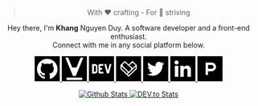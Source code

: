 
<blockquote align="center">With ❤ crafting - For 💯 striving</blockquote>

<p align="center">
  Hey there, I'm <b>Khang</b> Nguyen Duy. A software developer and a front-end enthusiast.<br>Connect with me in any social platform below.
</p>

<p align="center">
  <a href="#">
    <img src="https://raw.githubusercontent.com/khang-nd/khang-nd/main/github.png" alt="Github" width="50">
  </a>
  <a href="https://viblo.asia/u/khangnd">
    <img src="https://raw.githubusercontent.com/khang-nd/khang-nd/main/viblo.png" alt="Viblo" width="50">
  </a>
  <a href="https://dev.to/khangnd">
    <img src="https://raw.githubusercontent.com/khang-nd/khang-nd/main/dev.png" alt="DEV" width="50">
  </a>
  <a href="https://dev.fandom.com/wiki/User:KhangND">
    <img src="https://raw.githubusercontent.com/khang-nd/khang-nd/main/fandom.png" alt="Fandom" width="50">
  </a>
  <a href="https://twitter.com/_khangnd">
    <img src="https://raw.githubusercontent.com/khang-nd/khang-nd/main/twitter.png" alt="Twitter" width="50">
  </a>
  <a href="https://www.linkedin.com/in/khangnd">
    <img src="https://raw.githubusercontent.com/khang-nd/khang-nd/main/linkedin.png" alt="Linkedin" width="50">
  </a>
  <a href="https://www.producthunt.com/@khangnd">
    <img src="https://raw.githubusercontent.com/khang-nd/khang-nd/main/producthunt.png" alt="Producthunt" width="50">
  </a>
</p>

<p align="center">
  <a href="https://github.com/khang-nd">
    <img src="https://github-readme-stats.vercel.app/api?username=khang-nd&border_radius=0&bg_color=19252f&text_color=fff&title_color=67b7dc&hide_border=true" alt="Github Stats" width="500">
  </a>
  <a href="https://dev.to/khangnd">
    <img src="https://dev-stats-khangnd.herokuapp.com?background=19252f&text=fff&1" alt="DEV.to Stats" width="500">
  </a>
</p>
